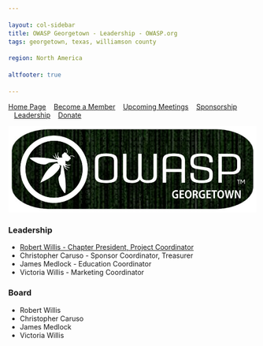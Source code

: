 ```yaml
---

layout: col-sidebar
title: OWASP Georgetown - Leadership - OWASP.org
tags: georgetown, texas, williamson county

region: North America

altfooter: true

---
```


[Home Page](index.md)
&nbsp;&nbsp;&nbsp;[Become a Member](membership.md)
&nbsp;&nbsp;&nbsp;[Upcoming Meetings](meetings.md)
&nbsp;&nbsp;&nbsp;[Sponsorship](sponsorship.md)
&nbsp;&nbsp;&nbsp;[Leadership](leaders.md)
&nbsp;&nbsp;&nbsp;[Donate](donate.md)

<p><img src="https://raw.githubusercontent.com/OWASP/www-chapter-georgetown/master/assets/images/owaspgeorgetown.jpg"></p>

### Leadership
* [Robert Willis - Chapter President, Project Coordinator](mailto:robert.willis@owasp.org)
* Christopher Caruso - Sponsor Coordinator, Treasurer
* James Medlock - Education Coordinator
* Victoria Willis - Marketing Coordinator

### Board
* Robert Willis
* Christopher Caruso
* James Medlock
* Victoria Willis
